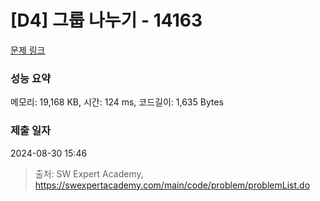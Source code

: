# [D4] 그룹 나누기 - 14163 

[문제 링크](https://swexpertacademy.com/main/code/problem/problemDetail.do?contestProbId=AX--pdmaF9YDFARi) 

### 성능 요약

메모리: 19,168 KB, 시간: 124 ms, 코드길이: 1,635 Bytes

### 제출 일자

2024-08-30 15:46



> 출처: SW Expert Academy, https://swexpertacademy.com/main/code/problem/problemList.do